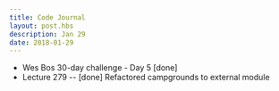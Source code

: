 ```yaml
---
title: Code Journal
layout: post.hbs
description: Jan 29
date: 2018-01-29
---
```


- Wes Bos 30-day challenge - Day 5 [done]
- Lecture 279 -- [done] Refactored campgrounds to external module

